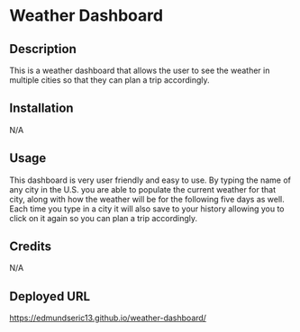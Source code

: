 # Weather Dashboard

## Description

This is a weather dashboard that allows the user to see the weather in multiple cities so that they can plan a trip accordingly.

## Installation

N/A

## Usage

This dashboard is very user friendly and easy to use. By typing the name of any city in the U.S. you are able to populate the current weather for that city, along with how the weather will be for the following five days as well. Each time you type in a city it will also save to your history allowing you to click on it again so you can plan a trip accordingly.

## Credits

N/A

## Deployed URL

https://edmundseric13.github.io/weather-dashboard/ 
